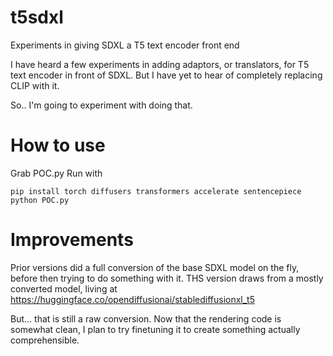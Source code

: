 # t5sdxl
Experiments in giving SDXL a T5 text encoder front end

I have heard a few experiments in adding adaptors, or translators, for T5 text encoder in front of SDXL. But I have yet to hear of completely replacing CLIP with it.

So.. I'm going to experiment with doing that.

# How to use

Grab POC.py
Run with

    pip install torch diffusers transformers accelerate sentencepiece
    python POC.py


# Improvements

Prior versions did a full conversion of the base SDXL model on the fly, before then trying to do something with it.
THS version draws from a mostly converted model, living at
https://huggingface.co/opendiffusionai/stablediffusionxl_t5

But... that is still a raw conversion. 
Now that the rendering code is somewhat clean, 
I plan to try finetuning it to create something actually comprehensible.


